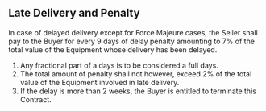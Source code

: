 Late Delivery and Penalty
----

In case of delayed delivery except for Force Majeure cases, the Seller shall pay to the Buyer for every 9 days of delay penalty amounting to 7% of the total value of the Equipment whose delivery has been delayed.
1. Any fractional part of a days is to be considered a full days.
2. The total amount of penalty shall not however, exceed 2% of the total value of the Equipment involved in late delivery.
3. If the delay is more than 2 weeks, the Buyer is entitled to terminate this Contract.